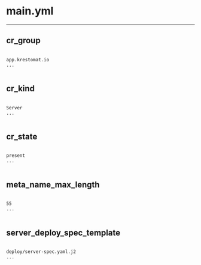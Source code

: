 



# main.yml
  
---
## cr_group
  
```

app.krestomat.io
...
  
```
## cr_kind
  
```

Server
...
  
```
## cr_state
  
```

present
...
  
```
## meta_name_max_length
  
```

55
...
  
```
## server_deploy_spec_template
  
```

deploy/server-spec.yaml.j2
...
  
```